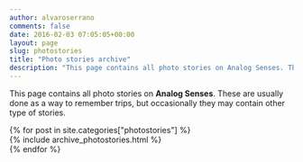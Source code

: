 ```yaml
---
author: alvaroserrano
comments: false
date: 2016-02-03 07:05:05+00:00
layout: page
slug: photostories
title: "Photo stories archive"
description: "This page contains all photo stories on Analog Senses. These are usually done as a way to remember trips, but occasionally they may contain other type of stories."
---
```


This page contains all photo stories on **Analog Senses**. These are usually done as a way to remember trips, but occasionally they may contain other type of stories.

<div id="photostories-archive">
{% for post in site.categories["photostories"] %}
<article>
  {% include archive_photostories.html %}
</article>
{% endfor %}
</div>